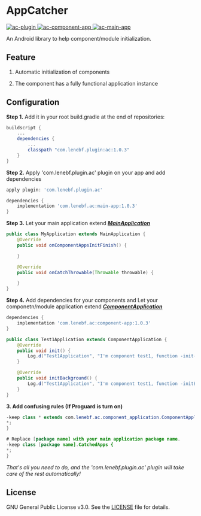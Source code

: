 # AppCatcher

[ ![ac-plugin](https://api.bintray.com/packages/lenebf/maven/ac-plugin/images/download.svg) ](https://bintray.com/lenebf/maven/ac-plugin/_latestVersion)[ ![ac-component-app](https://api.bintray.com/packages/lenebf/maven/ac-component-app/images/download.svg) ](https://bintray.com/lenebf/maven/ac-component-app/_latestVersion)[ ![ac-main-app](https://api.bintray.com/packages/lenebf/maven/ac-main-app/images/download.svg) ](https://bintray.com/lenebf/maven/ac-main-app/_latestVersion)

An Android library to help component/module initialization.

## Feature

1. Automatic initialization of components

2. The component has a fully functional application instance

## Configuration

**Step 1.** Add it in your root build.gradle at the end of repositories:

```groovy
buildscript {
    ...
    dependencies {
        ...
        classpath "com.lenebf.plugin:ac:1.0.3"
    }
}
```

**Step 2.** Apply 'com.lenebf.plugin.ac' plugin on your app and add dependencies

```groovy
apply plugin: 'com.lenebf.plugin.ac'

dependencies {
    implementation 'com.lenebf.ac:main-app:1.0.3'
}
```

**Step 3.** Let your main application extend ***<u>MainApplication</u>***

```java
public class MyApplication extends MainApplication {
    @Override
    public void onComponentAppsInitFinish() {

    }

    @Override
    public void onCatchThrowable(Throwable throwable) {

    }
}
```

**Step 4.** Add dependencies for your components and Let your componetn/module application extend ***<u>ComponentApplication</u>***

```groovy
dependencies {
    implementation 'com.lenebf.ac:component-app:1.0.3'
}
```

```java
public class Test1Application extends ComponentApplication {
    @Override
    public void init() {
        Log.d("Test1Application", "I'm component test1, function -init- be invoked.");
    }

    @Override
    public void initBackground() {
        Log.d("Test1Application", "I'm component test1, function -initBackground- be invoked.");
    }
}
```

**3. Add confusing rules (If Proguard is turn on)**

```java
-keep class * extends com.lenebf.ac.component_application.ComponentApplication {
*;
}

# Replace [package name] with your main application package name.
-keep class [package name].CatchedApps {
*;
}
```

*That's all you need to do, and the 'com.lenebf.plugin.ac' plugin will take care of the rest automatically!*

## License

GNU General Public License v3.0. See the [LICENSE](https://github.com/lenebf/AppCatcher/blob/master/LICENSE) file for details.
